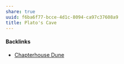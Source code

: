 ```yaml
---
share: true
uuid: f6ba6f77-bcce-4d1c-8094-ca97c37608a9
title: Plato's Cave
---
```

#### Backlinks

* [Chapterhouse Dune](/909d55bd-60e7-4fbc-8217-7c4949f1dc2a)